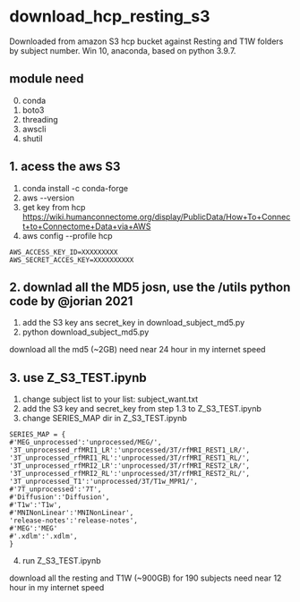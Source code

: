 # download_hcp_resting_s3
Downloaded from amazon S3 hcp bucket against Resting and T1W folders by subject number. 
Win 10, anaconda, based on python 3.9.7.  

## module need
0. conda
1. boto3
2. threading
3. awscli
4. shutil

## 1. acess the aws S3
1. conda install -c conda-forge 
2. aws --version
3.  get key from hcp https://wiki.humanconnectome.org/display/PublicData/How+To+Connect+to+Connectome+Data+via+AWS
4. aws config --profile hcp
```
AWS_ACCESS_KEY_ID=XXXXXXXXX
AWS_SECRET_ACCES_KEY=XXXXXXXXXX
```

## 2. downlad all the MD5 josn, use the /utils python code by @jorian 2021
1. add the S3 key ans secret_key in download_subject_md5.py
2. python download_subject_md5.py

download all the md5 (~2GB) need near 24 hour in my internet speed

## 3. use Z_S3_TEST.ipynb
1. change subject list to your list: subject_want.txt
2. add the S3 key and secret_key from step 1.3 to Z_S3_TEST.ipynb
3. change SERIES_MAP dir in Z_S3_TEST.ipynb
```
SERIES_MAP = {
#'MEG_unprocessed':'unprocessed/MEG/',
'3T_unprocessed_rfMRI1_LR':'unprocessed/3T/rfMRI_REST1_LR/',
'3T_unprocessed_rfMRI1_RL':'unprocessed/3T/rfMRI_REST1_RL/',
'3T_unprocessed_rfMRI2_LR':'unprocessed/3T/rfMRI_REST2_LR/',
'3T_unprocessed_rfMRI2_RL':'unprocessed/3T/rfMRI_REST2_RL/',
'3T_unprocessed_T1':'unprocessed/3T/T1w_MPR1/',
#'7T_unprocessed':'7T',
#'Diffusion':'Diffusion',
#'T1w':'T1w',
#'MNINonLinear':'MNINonLinear',
'release-notes':'release-notes',
#'MEG':'MEG'
#'.xdlm':'.xdlm',
}
```
4. run Z_S3_TEST.ipynb

download all the resting and T1W (~900GB) for 190 subjects need near 12 hour in my internet speed
